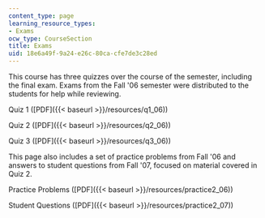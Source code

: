 ```yaml
---
content_type: page
learning_resource_types:
- Exams
ocw_type: CourseSection
title: Exams
uid: 18e6a49f-9a24-e26c-80ca-cfe7de3c28ed
---
```


This course has three quizzes over the course of the semester, including the final exam. Exams from the Fall '06 semester were distributed to the students for help while reviewing.

Quiz 1 ([PDF]({{< baseurl >}}/resources/q1_06))

Quiz 2 ([PDF]({{< baseurl >}}/resources/q2_06))

Quiz 3 ([PDF]({{< baseurl >}}/resources/q3_06))

This page also includes a set of practice problems from Fall '06 and answers to student questions from Fall '07, focused on material covered in Quiz 2.

Practice Problems ([PDF]({{< baseurl >}}/resources/practice2_06))

Student Questions ([PDF]({{< baseurl >}}/resources/practice2_07))